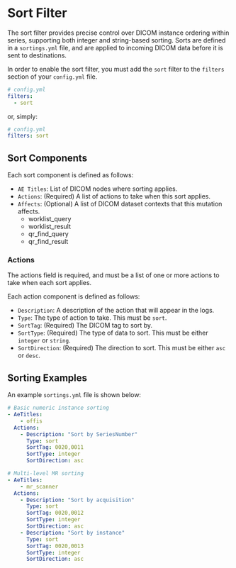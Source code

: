 # Sort Filter

The sort filter provides precise control over DICOM instance ordering within series, supporting both integer and string-based sorting. Sorts are defined in a `sortings.yml` file, and are applied to incoming DICOM data before it is sent to destinations.

In order to enable the sort filter, you must add the `sort` filter to the `filters` section of your `config.yml` file.

```yaml
# config.yml
filters:
  - sort
```
or, simply:

```yaml
# config.yml
filters: sort
```
## Sort Components
Each sort component is defined as follows:

- `AE Titles`: List of DICOM nodes where sorting applies.
- `Actions`: (Required) A list of actions to take when this sort applies.
- `Affects`: (Optional) A list of DICOM dataset contexts that this mutation affects. 
  - worklist_query
  - worklist_result
  - qr_find_query
  - qr_find_result

### Actions

The actions field is required, and must be a list of one or more actions to take when each sort applies.

Each action component is defined as follows:

- `Description`:  A description of the action that will appear in the logs.
- `Type`:  The type of action to take. This must be `sort`.
- `SortTag`: (Required) The DICOM tag to sort by.
- `SortType`: (Required) The type of data to sort. This must be either `integer` or `string`.
- `SortDirection`: (Required) The direction to sort. This must be either `asc` or `desc`.

## Sorting Examples

An example `sortings.yml` file is shown below:

```yaml
# Basic numeric instance sorting
- AeTitles:
    - offis
  Actions:
    - Description: "Sort by SeriesNumber"
      Type: sort
      SortTag: 0020,0011
      SortType: integer
      SortDirection: asc

# Multi-level MR sorting
- AeTitles:
    - mr_scanner
  Actions:
    - Description: "Sort by acquisition"
      Type: sort
      SortTag: 0020,0012
      SortType: integer
      SortDirection: asc
    - Description: "Sort by instance"
      Type: sort
      SortTag: 0020,0013
      SortType: integer
      SortDirection: asc
```
